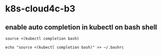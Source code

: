 # k8s-cloud4c-b3

## enable auto completion in kubectl on bash shell

```
source <(kubectl completion bash)

echo "source <(kubectl completion bash)" >> ~/.bashrc
```
